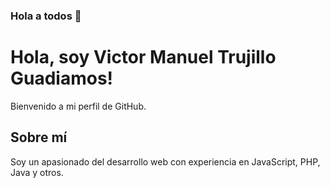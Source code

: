 ### Hola a todos 👋

# Hola, soy Victor Manuel Trujillo Guadiamos!

Bienvenido a mi perfil de GitHub. 

## Sobre mí
Soy un apasionado del desarrollo web con experiencia en JavaScript, PHP, Java y otros.
